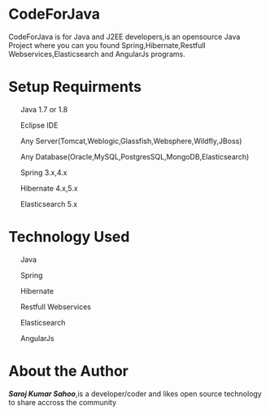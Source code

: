 # CodeForJava
CodeForJava is for Java and J2EE developers,is an opensource Java Project where you can you  found Spring,Hibernate,Restfull Webservices,Elasticsearch and AngularJs programs.
# Setup Requirments
<ul>Java 1.7 or 1.8</ul>
<ul>Eclipse IDE</ul>
<ul>Any Server(Tomcat,Weblogic,Glassfish,Websphere,Wildfly,JBoss)</ul>
<ul>Any Database(Oracle,MySQL,PostgresSQL,MongoDB,Elasticsearch)</ul>
<ul>Spring 3.x,4.x</ul>
<ul>Hibernate 4.x,5.x</ul>
<ul>Elasticsearch 5.x</ul>

# Technology Used
<ul>Java</ul>
<ul>Spring</ul>
<ul>Hibernate</ul>
<ul>Restfull Webservices</ul>
<ul>Elasticsearch</ul>
<ul>AngularJs</ul>

# About the Author
<i><b>Saroj Kumar Sahoo</b></i>,is a developer/coder and likes open source technology to share accross the community 


